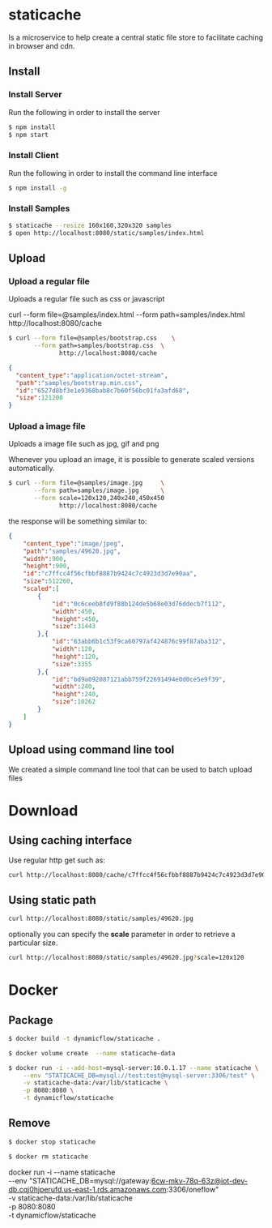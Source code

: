 # staticache
Is a microservice to help create a central static file store to facilitate caching in browser and cdn.

## Install

### Install Server

Run the following in order to install the server
``` bash
$ npm install 
$ npm start
```

### Install Client

Run the following in order to install the command line interface
``` bash
$ npm install -g 
```

### Install Samples

``` bash
$ staticache --resize 160x160,320x320 samples
$ open http://localhost:8080/static/samples/index.html
```

## Upload

### Upload a regular file

Uploads a regular file such as css or javascript

curl --form file=@samples/index.html --form path=samples/index.html  http://localhost:8080/cache
              
``` bash
$ curl --form file=@samples/bootstrap.css    \
       --form path=samples/bootstrap.css  \
              http://localhost:8080/cache
```

```json
{
  "content_type":"application/octet-stream",
  "path":"samples/bootstrap.min.css",
  "id":"6527d8bf3e1e9368bab8c7b60f56bc01fa3afd68",
  "size":121200
}
```

### Upload a image file
Uploads a image file such as jpg, gif and png

Whenever you upload an image, it is possible to generate scaled versions automatically.

``` bash
$ curl --form file=@samples/image.jpg     \
       --form path=samples/image.jpg      \
       --form scale=120x120,240x240,450x450
              http://localhost:8080/cache
```
the response will be something similar to:
```json
{
	"content_type":"image/jpeg",
	"path":"samples/49620.jpg",
	"width":900,
	"height":900,
	"id":"c7ffcc4f56cfbbf8887b9424c7c4923d3d7e90aa",
	"size":512260,
	"scaled":[
		{
			"id":"0c6ceeb8fd9f88b124de5b68e03d76ddecb7f112",
			"width":450,
			"height":450,
			"size":31443
		},{
			"id":"63abb6b1c53f9ca60797af424876c99f87aba312",
			"width":120,
			"height":120,
			"size":3355
		},{
			"id":"bd9a092087121abb759f22691494e0d0ce5e9f39",
			"width":240,
			"height":240,
			"size":10262
		}
	]
}
```

## Upload using command line tool
We created a simple command line tool that can be used to batch upload files


# Download

## Using caching interface
Use regular http get such as:

``` bash
curl http://localhost:8080/cache/c7ffcc4f56cfbbf8887b9424c7c4923d3d7e90aa
```
## Using static path

``` bash
curl http://localhost:8080/static/samples/49620.jpg
```
optionally you can specify the **scale** parameter in order to retrieve a particular size.
``` bash
curl http://localhost:8080/static/samples/49620.jpg?scale=120x120
```

# Docker

## Package 

``` bash
$ docker build -t dynamicflow/staticache .

$ docker volume create  --name staticache-data

$ docker run -i --add-host=mysql-server:10.0.1.17 --name staticache \
    --env "STATICACHE_DB=mysql://test:test@mysql-server:3306/test" \
    -v staticache-data:/var/lib/staticache \
    -p 8080:8080 \
    -t dynamicflow/staticache 
```

## Remove 

``` bash
$ docker stop staticache

$ docker rm staticache

```

docker run -i --name staticache \
    --env "STATICACHE_DB=mysql://gateway:6cw-mkv-78q-63z@iot-dev-db.cqj0hjperufd.us-east-1.rds.amazonaws.com:3306/oneflow" \
    -v staticache-data:/var/lib/staticache \
    -p 8080:8080 \
    -t dynamicflow/staticache 
